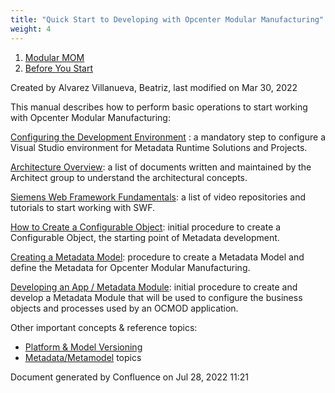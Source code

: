```yaml
---
title: "Quick Start to Developing with Opcenter Modular Manufacturing"
weight: 4
---
```

1. [Modular MOM](c:\users\anil.birajdar\desktop\temp\index.html)
1. [Before You Start](c:\users\anil.birajdar\desktop\temp\Before-You-Start_127740192.html)
 
Created by Alvarez Villanueva, Beatriz, last modified on Mar 30, 2022 

This manual describes how to perform basic operations to start working with Opcenter Modular Manufacturing:

[Configuring the Development Environment](c:\users\anil.birajdar\desktop\temp\Configuring-the-Development-Environment_115682527.html) : a mandatory step to configure a Visual Studio environment for Metadata Runtime Solutions and Projects.

[Architecture Overview](https://teams.microsoft.com/_#/files/General?threadId=19%3A693858e92db740eeb8908b6468474901%40thread.tacv2&ctx=channel&context=Architecture&rootfolder=%252Fsites%252FModularMOM-WalkingSkeleton%252FShared%2520Documents%252FGeneral%252FArchitecture): a list of documents written and maintained by the Architect group to understand the architectural concepts.

[Siemens Web Framework Fundamentals](c:\users\anil.birajdar\desktop\temp\Siemens-Web-Framework-Fundamentals_134455969.html): a list of video repositories and tutorials to start working with SWF.

[How to Create a Configurable Object](c:\users\anil.birajdar\desktop\temp\How-to-Create-a-Configurable-Object_125339498.html): initial procedure to create a Configurable Object, the starting point of Metadata development.

[Creating a Metadata Model](c:\users\anil.birajdar\desktop\temp\Creating-a-Metadata-Model_115692078.html): procedure to create a Metadata Model and define the Metadata for Opcenter Modular Manufacturing.

[Developing an App / Metadata Module](c:\users\anil.birajdar\desktop\temp\134455247.html): initial procedure to create and develop a Metadata Module that will be used to configure the business objects and processes used by an OCMOD application.

Other important concepts & reference topics:

- [Platform & Model Versioning](https://momwiki02.industrysoftware.automation.siemens.com/pages/viewpage.action?pageId=134457576&src=contextnavpagetreemode)
- [Metadata/Metamodel](https://momwiki02.industrysoftware.automation.siemens.com/pages/viewpage.action?pageId=115697808&src=contextnavpagetreemode) topics

Document generated by Confluence on Jul 28, 2022 11:21


